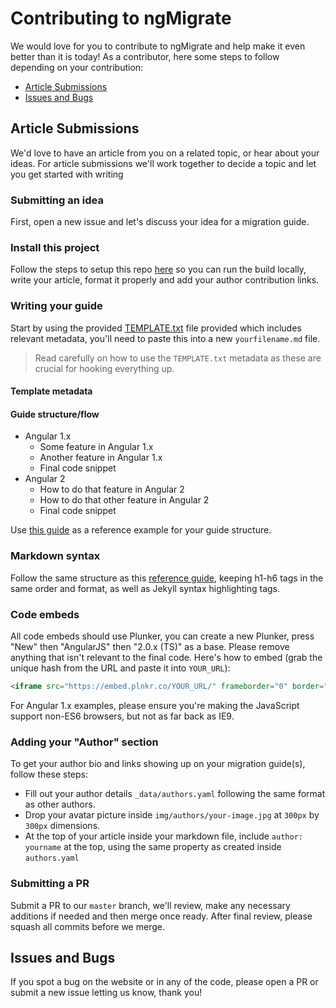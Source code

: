 # Contributing to ngMigrate

We would love for you to contribute to ngMigrate and help make it even better than it is
today! As a contributor, here some steps to follow depending on your contribution:

- [Article Submissions](#article-submissions)
- [Issues and Bugs](#issues-and-bugs)

## Article Submissions

We'd love to have an article from you on a related topic, or hear about your ideas. For article submissions we'll work together to decide a topic and let you get started with writing

### Submitting an idea

First, open a new issue and let's discuss your idea for a migration guide.

### Install this project

Follow the steps to setup this repo [here](README.md) so you can run the build locally, write your article, format it properly and add your author contribution links.

### Writing your guide

Start by using the provided [TEMPLATE.txt](TEMPLATE.txt) file provided which includes relevant metadata, you'll need to paste this into a new `yourfilename.md` file.

> Read carefully on how to use the `TEMPLATE.txt` metadata as these are crucial for hooking everything up.

#### Template metadata

#### Guide structure/flow

* Angular 1.x
    * Some feature in Angular 1.x
    * Another feature in Angular 1.x
    * Final code snippet
* Angular 2
    * How to do that feature in Angular 2
    * How to do that other feature in Angular 2
    * Final code snippet

Use [this guide](http://ngmigrate.telerik.com/from-ng-repeat-to-ng-for) as a reference example for your guide structure.

### Markdown syntax

Follow the same structure as this [reference guide](https://raw.githubusercontent.com/ngmigrate/ngmigrate.github.io/master/_posts/2016-07-18-from-ng-repeat-to-ng-for.md), keeping h1-h6 tags in the same order and format, as well as Jekyll syntax highlighting tags.

### Code embeds

All code embeds should use Plunker, you can create a new Plunker, press "New" then "AngularJS" then "2.0.x (TS)" as a base. Please remove anything that isn't relevant to the final code. Here's how to embed (grab the unique hash from the URL and paste it into `YOUR_URL`):

```html
<iframe src="https://embed.plnkr.co/YOUR_URL/" frameborder="0" border="0" cellspacing="0" cellpadding="0" width="100%" height="250"></iframe>
```

For Angular 1.x examples, please ensure you're making the JavaScript support non-ES6 browsers, but not as far back as IE9.

### Adding your "Author" section

To get your author bio and links showing up on your migration guide(s), follow these steps:

* Fill out your author details `_data/authors.yaml` following the same format as other authors.
* Drop your avatar picture inside `img/authors/your-image.jpg` at `300px` by `300px` dimensions.
* At the top of your article inside your markdown file, include `author: yourname` at the top, using the same property as created inside `authors.yaml`

### Submitting a PR

Submit a PR to our `master` branch, we'll review, make any necessary additions if needed and then merge once ready. After final review, please squash all commits before we merge.

## Issues and Bugs

If you spot a bug on the website or in any of the code, please open a PR or submit a new issue letting us know, thank you!
